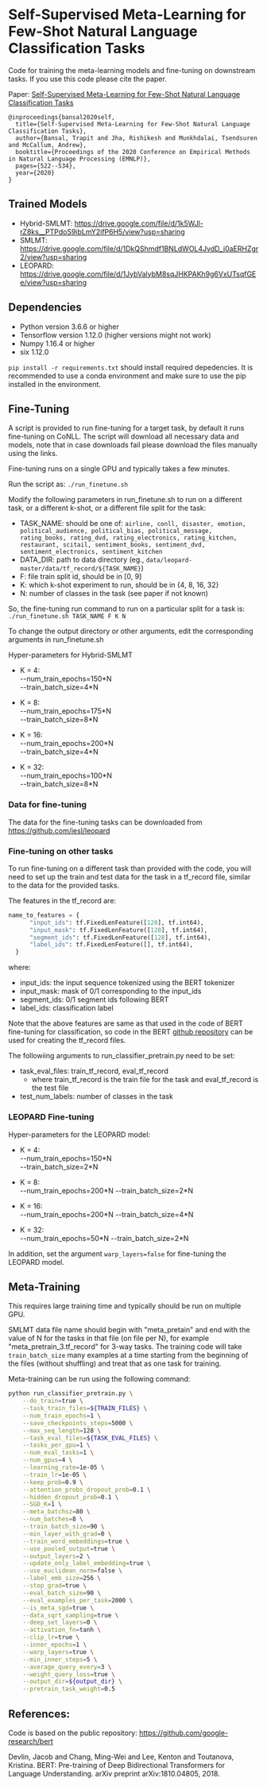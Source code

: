 # Self-Supervised Meta-Learning for Few-Shot Natural Language Classification Tasks
Code for training the meta-learning models and fine-tuning on downstream tasks. If you use this code please cite the paper.

Paper: [Self-Supervised Meta-Learning for Few-Shot Natural Language Classification Tasks](https://arxiv.org/pdf/2009.08445.pdf)

```
@inproceedings{bansal2020self,
  title={Self-Supervised Meta-Learning for Few-Shot Natural Language Classification Tasks},
  author={Bansal, Trapit and Jha, Rishikesh and Munkhdalai, Tsendsuren and McCallum, Andrew},
  booktitle={Proceedings of the 2020 Conference on Empirical Methods in Natural Language Processing (EMNLP)},
  pages={522--534},
  year={2020}
}
```

## Trained Models
- Hybrid-SMLMT: https://drive.google.com/file/d/1k5WJl-rZ8ks__PTPdoS9ibLmY2ifP6H5/view?usp=sharing
- SMLMT: https://drive.google.com/file/d/1DkQShmdf1BNLdWOL4JvdD_j0aERHZgr2/view?usp=sharing
- LEOPARD: https://drive.google.com/file/d/1JybValybM8sqJHKPAKh9g6VxUTsqfGEe/view?usp=sharing

## Dependencies
- Python version 3.6.6 or higher
- Tensorflow version 1.12.0 (higher versions might not work)
- Numpy 1.16.4 or higher
- six 1.12.0

`pip install -r requirements.txt` should install required depedencies. It is recommended to use a conda environment and make sure to use the pip installed in the environment.

## Fine-Tuning
A script is provided to run fine-tuning for a target task, by default it runs fine-tuning on CoNLL. 
The script will download all necessary data and models, 
note that in case downloads fail please download the files manually using the links. 

Fine-tuning runs on a single GPU and typically takes a few minutes.

Run the script as: `./run_finetune.sh`

Modify the following parameters in run_finetune.sh to run on a different task, or a different k-shot, or a different file split for the task:

- TASK_NAME: should be one of:  `airline, conll, disaster, emotion, political_audience, political_bias, political_message, rating_books, rating_dvd, rating_electronics, rating_kitchen, restaurant, scitail, sentiment_books, sentiment_dvd, sentiment_electronics, sentiment_kitchen`
- DATA_DIR: path to data directory (eg., `data/leopard-master/data/tf_record/${TASK_NAME}`)
- F: file train split id, should be in [0, 9]
- K: which k-shot experiment to run, should be in {4, 8, 16, 32}
- N: number of classes in the task (see paper if not known)

So, the fine-tuning run command to run on a particular split for a task is: `./run_finetune.sh TASK_NAME F K N`

To change the output directory or other arguments, edit the corresponding arguments in run_finetune.sh

Hyper-parameters for Hybrid-SMLMT
- K = 4:  
--num_train_epochs=150\*N  
--train_batch_size=4\*N

- K = 8:  
--num_train_epochs=175\*N  
--train_batch_size=8\*N

- K = 16:  
--num_train_epochs=200\*N  
--train_batch_size=4\*N

- K = 32:  
--num_train_epochs=100\*N  
--train_batch_size=8\*N  

  
### Data for fine-tuning
The data for the fine-tuning tasks can be downloaded from https://github.com/iesl/leopard 
  
### Fine-tuning on other tasks
To run fine-tuning on a different task than provided with the code, you will need to set up the train and test data for the task in a tf_record file, similar to the data for the provided tasks.

The features in the tf_record are:
```python
name_to_features = {
      "input_ids": tf.FixedLenFeature([128], tf.int64),
      "input_mask": tf.FixedLenFeature([128], tf.int64),
      "segment_ids": tf.FixedLenFeature([128], tf.int64),
      "label_ids": tf.FixedLenFeature([], tf.int64),
  }
```
where:
- input_ids: the input sequence tokenized using the BERT tokenizer
- input_mask: mask of 0/1 corresponding to the input_ids
- segment_ids: 0/1 segment ids following BERT
- label_ids: classification label

Note that the above features are same as that used in the code of BERT fine-tuning for classification, 
so code in the BERT [github repository](https://github.com/google-research/bert) can be used for creating the tf_record files.

The followiing arguments to run_classifier_pretrain.py need to be set:
- task_eval_files: train_tf_record, eval_tf_record
    - where train_tf_record is the train file for the task and eval_tf_record is the test file
- test_num_labels: number of classes in the task  

### LEOPARD Fine-tuning
Hyper-parameters for the LEOPARD model:
- K = 4:  
--num_train_epochs=150\*N  
--train_batch_size=2\*N

- K = 8:  
--num_train_epochs=200\*N --train_batch_size=2\*N

- K = 16:  
--num_train_epochs=200\*N --train_batch_size=4\*N

- K = 32:  
--num_train_epochs=50\*N --train_batch_size=2\*N  

In addition, set the argument `warp_layers=false` for fine-tuning the LEOPARD model.  

## Meta-Training
This requires large training time and typically should be run on multiple GPU.

SMLMT data file name should begin with "meta_pretain" and end with the value of N for the tasks in that file (on file per N), for example "meta_pretrain_3.tf_record" for 3-way tasks. The training code will take `train_batch_size` many examples at a time starting from the beginning of the files (without shuffling) and treat that as one task for training.

Meta-training can be run using the following command:

```bash
python run_classifier_pretrain.py \
    --do_train=true \
    --task_train_files=${TRAIN_FILES} \
    --num_train_epochs=1 \
    --save_checkpoints_steps=5000 \
    --max_seq_length=128 \
    --task_eval_files=${TASK_EVAL_FILES} \
    --tasks_per_gpu=1 \
    --num_eval_tasks=1 \
    --num_gpus=4 \
    --learning_rate=1e-05 \
    --train_lr=1e-05 \
    --keep_prob=0.9 \
    --attention_probs_dropout_prob=0.1 \
    --hidden_dropout_prob=0.1 \
    --SGD_K=1 \
    --meta_batchsz=80 \
    --num_batches=8 \
    --train_batch_size=90 \
    --min_layer_with_grad=0 \
    --train_word_embeddings=true \
    --use_pooled_output=true \
    --output_layers=2 \
    --update_only_label_embedding=true \
    --use_euclidean_norm=false \
    --label_emb_size=256 \
    --stop_grad=true \
    --eval_batch_size=90 \
    --eval_examples_per_task=2000 \
    --is_meta_sgd=true \
    --data_sqrt_sampling=true \
    --deep_set_layers=0 \
    --activation_fn=tanh \
    --clip_lr=true \
    --inner_epochs=1 \
    --warp_layers=true \
    --min_inner_steps=5 \
    --average_query_every=3 \
    --weight_query_loss=true \
    --output_dir=${output_dir} \
    --pretrain_task_weight=0.5
```


## References:
Code is based on the public repository: https://github.com/google-research/bert

Devlin, Jacob and Chang, Ming-Wei and Lee, Kenton and Toutanova, Kristina. BERT: Pre-training of Deep Bidirectional Transformers for Language Understanding. arXiv preprint arXiv:1810.04805, 2018.